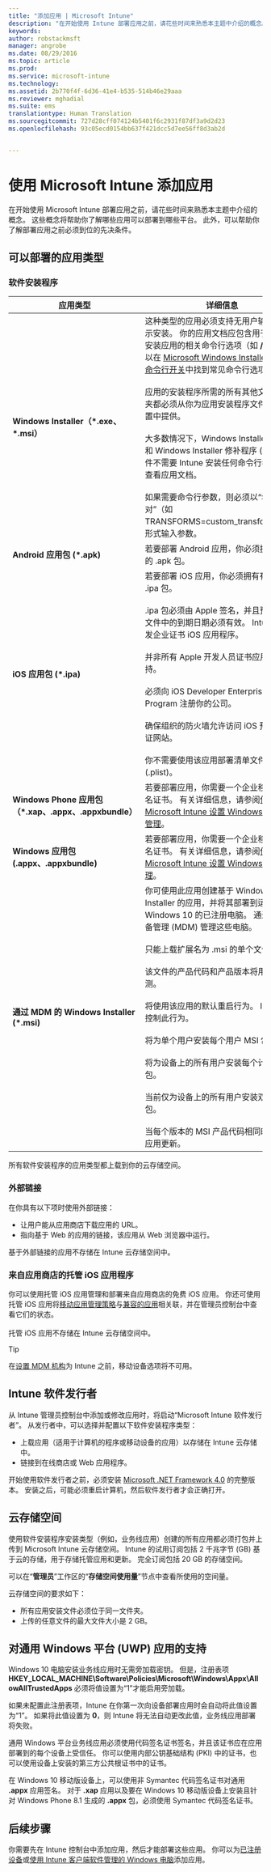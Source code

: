 ```yaml
---
title: "添加应用 | Microsoft Intune"
description: "在开始使用 Intune 部署应用之前，请花些时间来熟悉本主题中介绍的概念。"
keywords: 
author: robstackmsft
manager: angrobe
ms.date: 08/29/2016
ms.topic: article
ms.prod: 
ms.service: microsoft-intune
ms.technology: 
ms.assetid: 2b770f4f-6d36-41e4-b535-514b46e29aaa
ms.reviewer: mghadial
ms.suite: ems
translationtype: Human Translation
ms.sourcegitcommit: 727d28cff074124b5401f6c2931f87df3a9d2d23
ms.openlocfilehash: 93c05ecd0154bb637f421dcc5d7ee56ff8d3ab2d


---
```


# 使用 Microsoft Intune 添加应用
在开始使用 Microsoft Intune 部署应用之前，请花些时间来熟悉本主题中介绍的概念。 这些概念将帮助你了解哪些应用可以部署到哪些平台。 此外，可以帮助你了解部署应用之前必须到位的先决条件。

## 可以部署的应用类型

### 软件安装程序

|应用类型|详细信息|
|----------------|-------|
|**Windows Installer（&#42;.exe、&#42;.msi）**|这种类型的应用必须支持无用户输入的无提示安装。 你的应用文档应包含用于无提示安装应用的相关命令行选项（如 **/q**）。 你可以在 [Microsoft Windows Installer 工具的命令行开关](https://support.microsoft.com/en-us/kb/227091)中找到常见命令行选项的列表。<br><br>应用的安装程序所需的所有其他文件和文件夹都必须从你为应用安装程序文件指定的位置中提供。<br><br>大多数情况下，Windows Installer (.msi) 和 Windows Installer 修补程序 (.msp) 文件不需要 Intune 安装任何命令行参数。 请查看应用文档。<br><br>如果需要命令行参数，则必须以“名称=值对”（如 TRANSFORMS=custom_transform.mst）形式输入参数。|
|**Android 应用包 (&#42;.apk)**|若要部署 Android 应用，你必须拥有有效的 .apk 包。|
|**iOS 应用包 (&#42;.ipa)**|若要部署 iOS 应用，你必须拥有有效的 .ipa 包。<br><br>.ipa 包必须由 Apple 签名，并且预配配置文件中的到期日期必须有效。 Intune 可分发企业证书 iOS 应用程序。<br><br>并非所有 Apple 开发人员证书应用都受支持。<br><br>必须向 iOS Developer Enterprise Program 注册你的公司。<br><br>确保组织的防火墙允许访问 iOS 预配和认证网站。<br><br>你不需要使用该应用部署清单文件 (.plist)。|
|**Windows Phone 应用包（&#42;.xap、.appx、.appxbundle）**|若要部署应用，你需要一个企业移动代码签名证书。 有关详细信息，请参阅[使用 Microsoft Intune 设置 Windows Phone 管理](set-up-windows-phone-management-with-microsoft-intune.md)。|
|**Windows 应用包 (.appx、.appxbundle)**|若要部署应用，你需要一个企业移动代码签名证书。 有关详细信息，请参阅[使用 Microsoft Intune 设置 Windows 设备管理](set-up-windows-device-management-with-microsoft-intune.md)。|
|**通过 MDM 的 Windows Installer (&#42;.msi)**|你可使用此应用创建基于 Windows Installer 的应用，并将其部署到运行 Windows 10 的已注册电脑。 通过移动设备管理 (MDM) 管理这些电脑。<br /><br />只能上载扩展名为 .msi 的单个文件。<br><br>该文件的产品代码和产品版本将用于应用检测。<br><br>将使用该应用的默认重启行为。 Intune 不控制此行为。<br><br>将为单个用户安装每个用户 MSI 包。<br><br>将为设备上的所有用户安装每个计算机 MSI 包。<br><br>当前仅为设备上的所有用户安装双模式 MSI 包。<br><br>当每个版本的 MSI 产品代码相同时，支持应用更新。<br>
所有软件安装程序的应用类型都上载到你的云存储空间。

### **外部链接**
在你具有以下项时使用外部链接：
- 让用户能从应用商店下载应用的 URL。
- 指向基于 Web 的应用的链接，该应用从 Web 浏览器中运行。

基于外部链接的应用不存储在 Intune 云存储空间中。
### **来自应用商店的托管 iOS 应用程序**
你可以使用托管 iOS 应用管理和部署来自应用商店的免费 iOS 应用。 你还可使用托管 iOS 应用将[移动应用管理策略](configure-and-deploy-mobile-application-management-policies-in-the-microsoft-intune-console.md)与[兼容的应用](https://www.microsoft.com/en-us/server-cloud/products/microsoft-intune/partners.aspx)相关联，并在管理员控制台中查看它们的状态。<br /><br />托管 iOS 应用不存储在 Intune 云存储空间中。

> [!TIP]
> 在[设置 MDM 机构](get-ready-to-enroll-devices-in-microsoft-intune.md)为 Intune 之前，移动设备选项将不可用。

## Intune 软件发行者
从 Intune 管理员控制台中添加或修改应用时，将启动“Microsoft Intune 软件发行者”。 从发行者中，可以选择并配置以下软件安装程序类型：

- 上载应用（适用于计算机的程序或移动设备的应用）以存储在 Intune 云存储中。
- 链接到在线商店或 Web 应用程序。

开始使用软件发行者之前，必须安装 [Microsoft .NET Framework 4.0](https://www.microsoft.com/download/details.aspx?id=17851) 的完整版本。 安装之后，可能必须重启计算机，然后软件发行者才会正确打开。

## 云存储空间
使用软件安装程序安装类型（例如，业务线应用）创建的所有应用都必须打包并上传到 Microsoft Intune 云存储空间。 Intune 的试用订阅包括 2 千兆字节 (GB) 基于云的存储，用于存储托管应用和更新。 完全订阅包括 20 GB 的存储空间。

可以在“**管理员**”工作区的“**存储空间使用量**”节点中查看所使用的空间量。

云存储空间的要求如下：

-   所有应用安装文件必须位于同一文件夹。
-   上传的任意文件的最大文件大小是 2 GB。


## 对通用 Windows 平台 (UWP) 应用的支持
Windows 10 电脑安装业务线应用时无需旁加载密钥。 但是，注册表项 **HKEY_LOCAL_MACHINE\Software\Policies\Microsoft\Windows\Appx\AllowAllTrustedApps** 必须将值设置为“1”才能启用旁加载。

如果未配置此注册表项，Intune 在你第一次向设备部署应用时会自动将此值设置为“1”。 如果将此值设置为 **0**，则 Intune 将无法自动更改此值，业务线应用部署将失败。

通用 Windows 平台业务线应用必须使用代码签名证书签名，并且该证书应在应用部署到的每个设备上受信任。 你可以使用内部公钥基础结构 (PKI) 中的证书，也可以使用设备上安装的第三方公共根证书中的证书。

在 Windows 10 移动版设备上，可以使用非 Symantec 代码签名证书对通用 **.appx** 应用签名。 对于 **.xap** 应用以及要在 Windows 10 移动版设备上安装且针对 Windows Phone 8.1 生成的 **.appx** 包，必须使用 Symantec 代码签名证书。

## 后续步骤

你需要先在 Intune 控制台中添加应用，然后才能部署这些应用。 你可以为[已注册设备](add-apps-for-mobile-devices-in-microsoft-intune.md)或[使用 Intune 客户端软件管理的 Windows 电脑](add-apps-for-windows-pcs-in-microsoft-intune.md)添加应用。



<!--HONumber=Aug16_HO5-->


